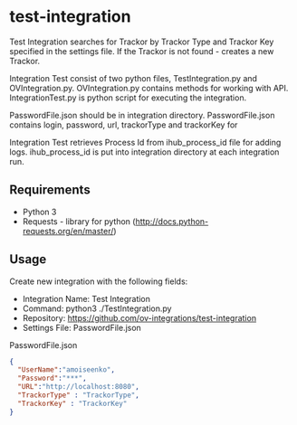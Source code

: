 # test-integration
Test Integration searches for Trackor by Trackor Type and Trackor Key specified in the settings file. 
If the Trackor is not found - creates a new Trackor.

Integration Test consist of two python files, TestIntegration.py and OVIntegration.py.
OVIntegration.py contains methods for working with API. IntegrationTest.py is python script for executing the integration. 

PasswordFile.json should be in integration directory. PasswordFile.json contains login, password, url, trackorType and trackorKey for 

Integration Test retrieves Process Id from ihub_process_id file for adding logs. ihub_process_id is put into integration directory at each integration run.

## Requirements
- Python 3
- Requests - library for python (http://docs.python-requests.org/en/master/)

## Usage
Create new integration with the following fields: 
- Integration Name: Test Integration
- Command: python3 ./TestIntegration.py
- Repository: https://github.com/ov-integrations/test-integration
- Settings File:  PasswordFile.json

PasswordFile.json

```json
{
  "UserName":"amoiseenko",
  "Password":"***",
  "URL":"http://localhost:8080",
  "TrackorType" : "TrackorType",
  "TrackorKey" : "TrackorKey"
}
```
